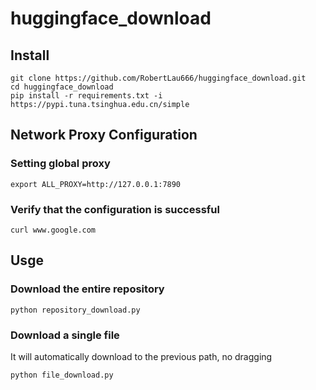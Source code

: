 # huggingface_download
## Install
```
git clone https://github.com/RobertLau666/huggingface_download.git
cd huggingface_download
pip install -r requirements.txt -i https://pypi.tuna.tsinghua.edu.cn/simple
```

## Network Proxy Configuration
### Setting global proxy
```
export ALL_PROXY=http://127.0.0.1:7890
```
### Verify that the configuration is successful
```
curl www.google.com
```

## Usge
### Download the entire repository
```
python repository_download.py
```
### Download a single file
It will automatically download to the previous path, no dragging
```
python file_download.py
```
